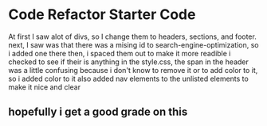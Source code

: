 # Code Refactor Starter Code
At first I saw alot of divs, so I change them to headers, sections, and footer.
next, I saw was that there was a mising id to search-engine-optimization, so i added one there
then, i spaced them out to make it more readible 
i checked to see if their is anything in the style.css, the span in the header was a little confusing because i don't know to remove it or to add color to it, so i added color to it 
also added nav elements to the unlisted elements to make it nice and clear 
## hopefully i get a good grade on this 